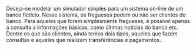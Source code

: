 Deseja-se modelar um simulador simples para um sistema on-line de um banco fictício. Nesse sistema, os fregueses podem ou não ser clientes do banco. Para aqueles que forem simplesmente fregueses, é possível apenas a consulta a informações básicas, como últimas notícias do banco etc. Dentre os que são clientes, ainda temos dois tipos, aqueles que fazem consultas e aqueles que realizam transferências e pagamentos.